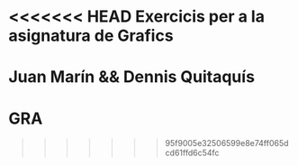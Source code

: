 <<<<<<< HEAD
 Exercicis per a la asignatura de Grafics
=========================================


Juan Marín && Dennis Quitaquís
=======
GRA
===
>>>>>>> 95f9005e32506599e8e74ff065dcd61ffd6c54fc
